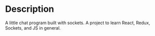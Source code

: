 # Description
A little chat program built with sockets. A project to learn React, Redux, Sockets, and JS in general.
